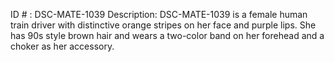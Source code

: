 ID # : DSC-MATE-1039
Description: DSC-MATE-1039 is a female human train driver with distinctive orange stripes on her face and purple lips. She has 90s style brown hair and wears a two-color band on her forehead and a choker as her accessory.